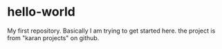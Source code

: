 # hello-world
My first repository.
Basically I am trying to get started here.
the project is from "karan projects" on github.
